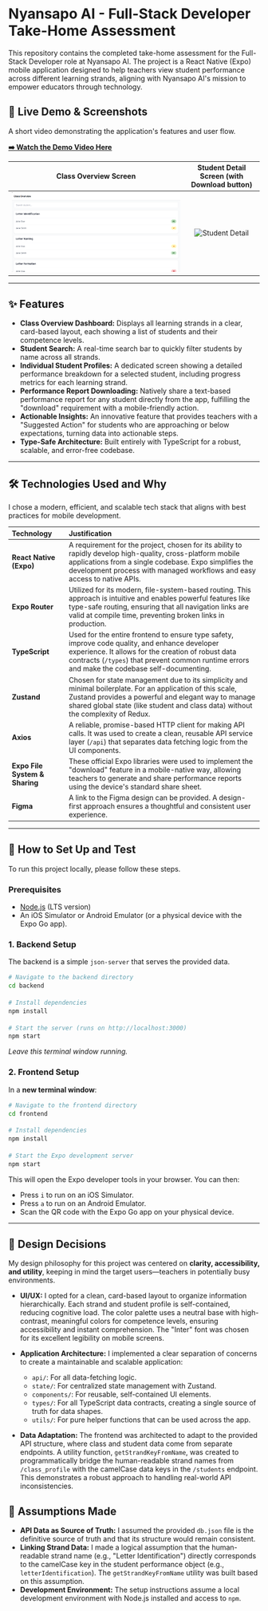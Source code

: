 
# Nyansapo AI - Full-Stack Developer Take-Home Assessment

This repository contains the completed take-home assessment for the Full-Stack Developer role at Nyansapo AI. The project is a React Native (Expo) mobile application designed to help teachers view student performance across different learning strands, aligning with Nyansapo AI's mission to empower educators through technology.

## 🎥 Live Demo & Screenshots

A short video demonstrating the application's features and user flow.

**[➡️ Watch the Demo Video Here](https://[YOUR_VIDEO_LINK_HERE])**

| Class Overview Screen | Student Detail Screen (with Download button) |
| :-------------------: | :-----------------------: |
| ![Class Overview](https://github.com/Ardinenukuri/Expo-app/blob/main/Screenshoots/class%20Overview.png) | ![Student Detail](https://[YOUR_SCREENSHOT_URL_HERE_2].png) |

---

## ✨ Features

-   **Class Overview Dashboard:** Displays all learning strands in a clear, card-based layout, each showing a list of students and their competence levels.
-   **Student Search:** A real-time search bar to quickly filter students by name across all strands.
-   **Individual Student Profiles:** A dedicated screen showing a detailed performance breakdown for a selected student, including progress metrics for each learning strand.
-   **Performance Report Downloading:** Natively share a text-based performance report for any student directly from the app, fulfilling the "download" requirement with a mobile-friendly action.
-   **Actionable Insights:** An innovative feature that provides teachers with a "Suggested Action" for students who are approaching or below expectations, turning data into actionable steps.
-   **Type-Safe Architecture:** Built entirely with TypeScript for a robust, scalable, and error-free codebase.

---

## 🛠 Technologies Used and Why

I chose a modern, efficient, and scalable tech stack that aligns with best practices for mobile development.

| Technology | Justification |
| :--- | :--- |
| **React Native (Expo)** | A requirement for the project, chosen for its ability to rapidly develop high-quality, cross-platform mobile applications from a single codebase. Expo simplifies the development process with managed workflows and easy access to native APIs. |
| **Expo Router** | Utilized for its modern, file-system-based routing. This approach is intuitive and enables powerful features like type-safe routing, ensuring that all navigation links are valid at compile time, preventing broken links in production. |
| **TypeScript** | Used for the entire frontend to ensure type safety, improve code quality, and enhance developer experience. It allows for the creation of robust data contracts (`/types`) that prevent common runtime errors and make the codebase self-documenting. |
| **Zustand** | Chosen for state management due to its simplicity and minimal boilerplate. For an application of this scale, Zustand provides a powerful and elegant way to manage shared global state (like student and class data) without the complexity of Redux. |
| **Axios** | A reliable, promise-based HTTP client for making API calls. It was used to create a clean, reusable API service layer (`/api`) that separates data fetching logic from the UI components. |
| **Expo File System & Sharing** | These official Expo libraries were used to implement the "download" feature in a mobile-native way, allowing teachers to generate and share performance reports using the device's standard share sheet. |
| **Figma** | A link to the Figma design can be provided. A design-first approach ensures a thoughtful and consistent user experience. |

---

## 🚀 How to Set Up and Test

To run this project locally, please follow these steps.

### Prerequisites

-   [Node.js](https://nodejs.org/) (LTS version)
-   An iOS Simulator or Android Emulator (or a physical device with the Expo Go app).

### 1. Backend Setup

The backend is a simple `json-server` that serves the provided data.

```bash
# Navigate to the backend directory
cd backend

# Install dependencies
npm install

# Start the server (runs on http://localhost:3000)
npm start
```
*Leave this terminal window running.*

### 2. Frontend Setup

In a **new terminal window**:

```bash
# Navigate to the frontend directory
cd frontend

# Install dependencies
npm install

# Start the Expo development server
npm start
```
This will open the Expo developer tools in your browser. You can then:
-   Press `i` to run on an iOS Simulator.
-   Press `a` to run on an Android Emulator.
-   Scan the QR code with the Expo Go app on your physical device.

---

## 🎨 Design Decisions

My design philosophy for this project was centered on **clarity, accessibility, and utility**, keeping in mind the target users—teachers in potentially busy environments.

-   **UI/UX:** I opted for a clean, card-based layout to organize information hierarchically. Each strand and student profile is self-contained, reducing cognitive load. The color palette uses a neutral base with high-contrast, meaningful colors for competence levels, ensuring accessibility and instant comprehension. The "Inter" font was chosen for its excellent legibility on mobile screens.

-   **Application Architecture:** I implemented a clear separation of concerns to create a maintainable and scalable application:
    -   `api/`: For all data-fetching logic.
    -   `state/`: For centralized state management with Zustand.
    -   `components/`: For reusable, self-contained UI elements.
    -   `types/`: For all TypeScript data contracts, creating a single source of truth for data shapes.
    -   `utils/`: For pure helper functions that can be used across the app.

-   **Data Adaptation:** The frontend was architected to adapt to the provided API structure, where class and student data come from separate endpoints. A utility function, `getStrandKeyFromName`, was created to programmatically bridge the human-readable strand names from `/class_profile` with the camelCase data keys in the `/students` endpoint. This demonstrates a robust approach to handling real-world API inconsistencies.

## 📝 Assumptions Made

-   **API Data as Source of Truth:** I assumed the provided `db.json` file is the definitive source of truth and that its structure would remain consistent.
-   **Linking Strand Data:** I made a logical assumption that the human-readable strand name (e.g., "Letter Identification") directly corresponds to the camelCase key in the student performance object (e.g., `letterIdentification`). The `getStrandKeyFromName` utility was built based on this assumption.
-   **Development Environment:** The setup instructions assume a local development environment with Node.js installed and access to `npm`.



